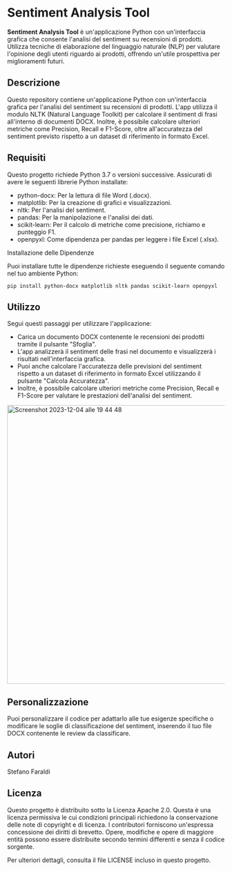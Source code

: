 # Sentiment Analysis Tool

**Sentiment Analysis Tool** è un'applicazione Python con un'interfaccia grafica che consente l'analisi del sentiment su recensioni di prodotti. Utilizza tecniche di elaborazione del linguaggio naturale (NLP) per valutare l'opinione degli utenti riguardo ai prodotti, offrendo un'utile prospettiva per miglioramenti futuri.

## Descrizione

Questo repository contiene un'applicazione Python con un'interfaccia grafica per l'analisi del sentiment su recensioni di prodotti. L'app utilizza il modulo NLTK (Natural Language Toolkit) per calcolare il sentiment di frasi all'interno di documenti DOCX. Inoltre, è possibile calcolare ulteriori metriche come Precision, Recall e F1-Score, oltre all'accuratezza del sentiment previsto rispetto a un dataset di riferimento in formato Excel.

## Requisiti

Questo progetto richiede Python 3.7 o versioni successive. Assicurati di avere le seguenti librerie Python installate:

- python-docx: Per la lettura di file Word (.docx).
- matplotlib: Per la creazione di grafici e visualizzazioni.
- nltk: Per l'analisi del sentiment.
- pandas: Per la manipolazione e l'analisi dei dati.
- scikit-learn: Per il calcolo di metriche come precisione, richiamo e punteggio F1.
- openpyxl: Come dipendenza per pandas per leggere i file Excel (.xlsx).

Installazione delle Dipendenze

Puoi installare tutte le dipendenze richieste eseguendo il seguente comando nel tuo ambiente Python:

```pip install python-docx matplotlib nltk pandas scikit-learn openpyxl``` 




## Utilizzo

Segui questi passaggi per utilizzare l'applicazione:

- Carica un documento DOCX contenente le recensioni dei prodotti tramite il pulsante "Sfoglia".
- L'app analizzerà il sentiment delle frasi nel documento e visualizzerà i risultati nell'interfaccia grafica.
- Puoi anche calcolare l'accuratezza delle previsioni del sentiment rispetto a un dataset di riferimento in formato Excel utilizzando il pulsante "Calcola Accuratezza".
- Inoltre, è possibile calcolare ulteriori metriche come Precision, Recall e F1-Score per valutare le prestazioni dell'analisi del sentiment.
<img width="646" alt="Screenshot 2023-12-04 alle 19 44 48" src="https://github.com/stefaraldi/sentiment_analysis/assets/122448165/e44f5c94-65ff-4ebe-8aaf-fff00cd53374">

## Personalizzazione

Puoi personalizzare il codice per adattarlo alle tue esigenze specifiche o modificare le soglie di classificazione del sentiment, inserendo il tuo file DOCX contenente le review da classificare.

## Autori
Stefano Faraldi

## Licenza

Questo progetto è distribuito sotto la Licenza Apache 2.0. Questa è una licenza permissiva le cui condizioni principali richiedono la conservazione delle note di copyright e di licenza. I contributori forniscono un'espressa concessione dei diritti di brevetto. Opere, modifiche e opere di maggiore entità possono essere distribuite secondo termini differenti e senza il codice sorgente.

Per ulteriori dettagli, consulta il file LICENSE incluso in questo progetto.

